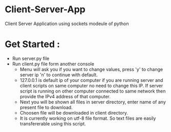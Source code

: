 # Client-Server-App
 Client Server Application using sockets modeule of python

# Get Started :
  * Run server.py file
  * Run client.py file form another console
    - Menu will ask you if you want to change values, press 'y' to change server ip 'n' to continue with default.
    - 127.0.0.1 is default ip of your computer if you are running server and client scripts on same computer no need to change this IP. If server script is running on other computer connected to same network then provide the IPv4 address of that computer.
    - Next you will be shown all files in server directory, enter name of any present file to download.
    - Choosen file will be downloaded in client directory.
    - It is currently working on utf-8 file format. So text files are easily transfererable using this script.